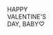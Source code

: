 <!DOCTYPE html>
<html lang="en">
<head>
<title>heart bubbles</title>
<link rel="stylesheet" href="style.css" />
</head>
<body>
<div class="wrapper">
    <div class="env"></div>
    <img src="./heart.png" alt="">
    <div class="lettre">
        <div>
            HAPPY <br>
            VALENTINE'S <br>
            DAY,
          BABY♡
        </div>
    </div>
    <div class="front"></div>
</div>
</body>
</html>
